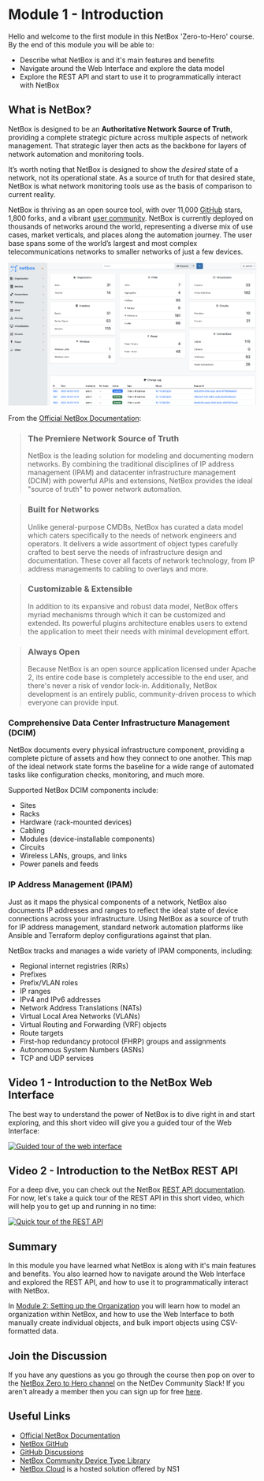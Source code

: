 # Module 1 - Introduction 

Hello and welcome to the first module in this NetBox 'Zero-to-Hero' course. By the end of this module you will be able to:  

- Describe what NetBox is and it's main features and benefits
- Navigate around the Web Interface and explore the data model
- Explore the REST API and start to use it to programmatically interact with NetBox 

## What is NetBox?
NetBox is designed to be an **Authoritative Network Source of Truth**, providing a complete strategic picture across multiple aspects of network management. That strategic layer then acts as the backbone for layers of network automation and monitoring tools.

It’s worth noting that NetBox is designed to show the *desired* state of a network, not its operational state. As a source of truth for that desired state, NetBox is what network monitoring tools use as the basis of comparison to current reality. 

NetBox is thriving as an open source tool, with over 11,000 [GitHub](https://github.com/netbox-community/netbox) stars, 1,800 forks, and a vibrant [user community](https://github.com/netbox-community/netbox/discussions). NetBox is currently deployed on thousands of networks around the world, representing a diverse mix of use cases, market verticals, and places along the automation journey. The user base spans some of the world’s largest and most complex telecommunications networks to smaller networks of 
just a few devices.

![NetBox - Network Source Of Truth](../../images/NetBox-Network-Source-Of-Truth.png)

From the [Official NetBox Documentation](https://docs.netbox.dev/en/stable/): 
> ### The Premiere Network Source of Truth
>
>NetBox is the leading solution for modeling and documenting modern networks. By combining the traditional disciplines of IP address management (IPAM) and datacenter infrastructure management (DCIM) with powerful APIs and extensions, NetBox provides the ideal "source of truth" to power network automation. 

>### Built for Networks
>
>Unlike general-purpose CMDBs, NetBox has curated a data model which caters specifically to the needs of network engineers and operators. It delivers a wide assortment of object types carefully crafted to best serve the needs of infrastructure design and documentation. These cover all facets of network technology, from IP address managements to cabling to overlays and more.

>### Customizable & Extensible
>
>In addition to its expansive and robust data model, NetBox offers myriad mechanisms through which it can be customized and extended. Its powerful plugins architecture enables users to extend the application to meet their needs with minimal development effort.

>### Always Open
>
>Because NetBox is an open source application licensed under Apache 2, its entire code base is completely accessible to the end user, and there's never a risk of vendor lock-in. Additionally, NetBox development is an entirely public, community-driven process to which everyone can provide input.

### Comprehensive Data Center Infrastructure Management (DCIM)
NetBox documents every physical infrastructure component, providing a complete picture of assets and how they connect to one another. This map of the ideal network state forms the baseline for a wide range of automated tasks like configuration checks, monitoring, and much more.

Supported NetBox DCIM components include:

- Sites
- Racks
- Hardware (rack-mounted devices)
- Cabling
- Modules (device-installable components)
- Circuits
- Wireless LANs, groups, and links
- Power panels and feeds

### IP Address Management (IPAM)
Just as it maps the physical components of a network, NetBox also documents IP addresses and ranges to reflect the ideal state of device connections across your infrastructure. Using NetBox as a source of truth for IP address management, standard network automation platforms like Ansible and Terraform deploy configurations against that plan.

NetBox tracks and manages a wide variety of IPAM components, including:

- Regional internet registries (RIRs)
- Prefixes
- Prefix/VLAN roles
- IP ranges
- IPv4 and IPv6 addresses
- Network Address Translations (NATs)
- Virtual Local Area Networks (VLANs)
- Virtual Routing and Forwarding (VRF) objects
- Route targets
- First-hop redundancy protocol (FHRP) groups and assignments
- Autonomous System Numbers (ASNs)
- TCP and UDP services

## Video  1 - Introduction to the NetBox Web Interface
The best way to understand the power of NetBox is to dive right in and start exploring, and this short video will give you a guided tour of the Web Interface: 

[![Guided tour of the web interface](https://img.youtube.com/vi/zT82jOUCcW4/0.jpg)](https://www.youtube.com/watch?v=zT82jOUCcW4)

## Video 2 - Introduction to the NetBox REST API
For a deep dive, you can check out the NetBox [REST API documentation](https://docs.netbox.dev/en/stable/integrations/rest-api/). 
For now, let's take a quick tour of the REST API in this short video, which will help you to get up and running in no time: 

[![Quick tour of the REST API](https://img.youtube.com/vi/Gsarb0elmoA/0.jpg)](https://www.youtube.com/watch?v=Gsarb0elmoA)

## Summary
In this module you have learned what NetBox is along with it's main features and benefits. You also learned how to navigate around the Web Interface and explored the REST API, and how to use it to programmatically interact with NetBox.

In [Module 2: Setting up the Organization](../2-setting-up-the-organization/2-setting-up-the-organization.md) you will learn how to model an organization within NetBox, and how to use the Web Interface to both manually create individual objects, and bulk import objects using CSV-formatted data. 

## Join the Discussion
If you have any questions as you go through the course then pop on over to the [NetBox Zero to Hero channel](https://netdev-community.slack.com/archives/C0453L6565C) on the NetDev Community Slack! If you aren't already a member then you can sign up for free [here](https://netdev.chat/).

## Useful Links
- [Official NetBox Documentation](https://docs.netbox.dev/en/stable/)
- [NetBox GitHub](https://github.com/netbox-community/netbox)
- [GitHub Discussions](https://github.com/netbox-community/netbox/discussions)
- [NetBox Community Device Type Library](https://github.com/netbox-community/devicetype-library)
- [NetBox Cloud](https://www.getnetbox.io/) is a hosted solution offered by NS1
